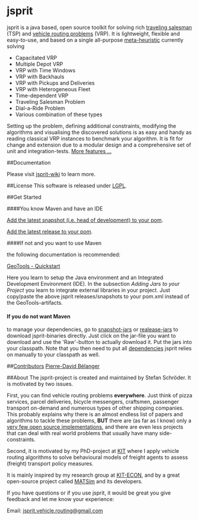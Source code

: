 jsprit
======
jsprit is a java based, open source toolkit for solving rich <a href="http://en.wikipedia.org/wiki/Travelling_salesman_problem" target="_blank">traveling salesman</a> (TSP) and <a href="http://neo.lcc.uma.es/vrp/vehicle-routing-problem/" target="_blank">vehicle routing problems</a> (VRP). 
It is lightweight, flexible and easy-to-use, and based on a single all-purpose <a href="https://github.com/jsprit/jsprit/wiki/Meta-Heuristic-and-Configuration" target="_blank">meta-heuristic</a> currently solving 
- Capacitated VRP
- Multiple Depot VRP
- VRP with Time Windows
- VRP with Backhauls
- VRP with Pickups and Deliveries
- VRP with Heterogeneous Fleet
- Time-dependent VRP
- Traveling Salesman Problem
- Dial-a-Ride Problem
- Various combination of these types

Setting up the problem, defining additional constraints, modifying the algorithms and visualising the discovered solutions is as easy and handy as 
reading classical VRP instances to benchmark your algorithm. It is fit for change and extension due to a modular design and a comprehensive set of unit and integration-tests. [More features ...](https://github.com/jsprit/jsprit/wiki/features)

##Documentation

Please visit [jsprit-wiki](https://github.com/jsprit/jsprit/wiki) to learn more.

##License
This software is released under [LGPL](http://opensource.org/licenses/LGPL-3.0).

##Get Started

####You know Maven and have an IDE

[Add the latest snapshot (i.e. head of development) to your pom](https://github.com/jsprit/jsprit/wiki/Add-latest-snapshot-to-your-pom).

[Add the latest release to your pom](https://github.com/jsprit/jsprit/wiki/Add-latest-release-to-your-pom).

####If not and you want to use Maven

the following documentation is recommended:

<a href="http://docs.geotools.org/latest/userguide/tutorial/quickstart/index.html" target="blank_">GeoTools - Quickstart</a>

Here you learn to setup the Java environment and an Integrated Development Environment (IDE). In the subsection <em>Adding Jars to your Project</em> you learn to integrate external libraries in your project. Just copy/paste the above jsprit releases/snapshots to your pom.xml instead of the GeoTools-artifacts.

#### If you do not want Maven

to manage your dependencies, go to [snapshot-jars](https://github.com/jsprit/mvn-rep/tree/master/snapshots/jsprit) or [realease-jars](https://github.com/jsprit/mvn-rep/tree/master/releases/jsprit) to download jsprit-binaries directly. Just click on the jar-file you want to download and use the 'Raw'-button to actually download it. Put the jars into your classpath. Note that you then need to put all [dependencies](https://github.com/jsprit/jsprit/wiki/Modules-and-Dependencies) jsprit relies on manually to your classpath as well.


##[Contributors](https://github.com/jsprit/jsprit/graphs/contributors)
[Pierre-David Bélanger](https://github.com/pierredavidbelanger)

##About
The jsprit-project is created and maintained by Stefan Schröder. It is motivated by two issues. 

First, you can find vehicle routing problems **everywhere**. Just think of pizza services, parcel deliveries, bicycle messengers, craftsmen, passenger transport on-demand and numerous types of other shipping companies. This probably explains why there is an almost endless list of papers and algorithms to tackle these problems, **BUT** there are (as far as I know) only a [very few open source implementations](https://github.com/jsprit/jsprit/wiki/Other-Projects), and there are even less projects that can deal with real world problems that usually have many side-constraints.

Second, it is motivated by my PhD-project at [KIT](http://www.kit.edu/english/index.php) where I apply vehicle routing algorithms to solve behavioural models of freight agents to assess (freight) transport policy measures. 

It is mainly inspired by my research group at [KIT-ECON](http://netze.econ.kit.edu/21.php), and by a great open-source project called [MATSim](www.matsim.org) and its developers.

If you have questions or if you use jsprit, it would be great you give feedback and let me know your experience:

Email: jsprit.vehicle.routing@gmail.com

